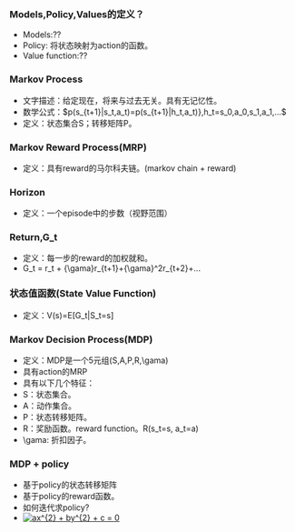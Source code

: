 ### Models,Policy,Values的定义？
- Models:??
- Policy: 将状态映射为action的函数。
- Value function:?? 

### Markov Process
- 文字描述：给定现在，将来与过去无关。具有无记忆性。
- 数学公式：$p(s_{t+1}|s_t,a_t)=p(s_{t+1}|h_t,a_t)},h_t=s_0,a_0,s_1,a_1,...$
- 定义：状态集合S；转移矩阵P。
### Markov Reward Process(MRP)
- 定义：具有reward的马尔科夫链。(markov chain + reward)

### Horizon
- 定义：一个episode中的步数（视野范围）
### Return,G_t
- 定义：每一步的reward的加权就和。
- G_t = r_t + {\gama}r_{t+1}+{\gama}^2r_{t+2}+...

### 状态值函数(State Value Function)
- 定义：V(s)=E[G_t|S_t=s]

### Markov Decision Process(MDP)
- 定义：MDP是一个5元组(S,A,P,R,\gama)
- 具有action的MRP
- 具有以下几个特征：
- S：状态集合。
- A：动作集合。
- P：状态转移矩阵。
- R：奖励函数。reward function。R(s_t=s, a_t=a)
- \gama: 折扣因子。

### MDP + policy
- 基于policy的状态转移矩阵
- 基于policy的reward函数。
- 如何迭代求policy?
- <a href="https://www.codecogs.com/eqnedit.php?latex=ax^{2}&space;&plus;&space;by^{2}&space;&plus;&space;c&space;=&space;0" target="_blank"><img src="https://latex.codecogs.com/png.latex?ax^{2}&space;&plus;&space;by^{2}&space;&plus;&space;c&space;=&space;0" title="ax^{2} + by^{2} + c = 0" /></a>



